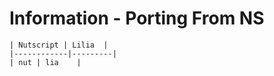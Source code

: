 # Information - Porting From NS

```
| Nutscript | Lilia  |
|------------|---------|
| nut | lia    |
```